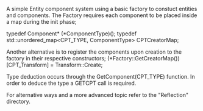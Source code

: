 A simple Entity component system using a basic factory to constuct entities and components. The Factory requires each component to be 
placed inside a map during the init phase;

  typedef Component* (*ComponentType)();
  typedef std::unordered_map<CPT_TYPE, ComponentType> CPTCreatorMap;

Another alternative is to register the components upon creation to the factory in their respective constructors;
  (*Factory::GetCreatorMap())[CPT_Transform] = Transform::Create;

Type deduction occurs through the GetComponent(CPT_TYPE) function. In order to deduce the type a GETCPT call is required. 

For alternative ways and a more advanced topic refer to the "Reflection" directory.
